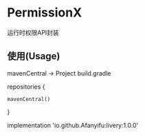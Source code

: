 # PermissionX
运行时权限API封装
## 使用(Usage)
mavenCentral -> Project build.gradle

repositories { 

    mavenCentral()
    
}

implementation 'io.github.Afanyifu:livery:1.0.0'
